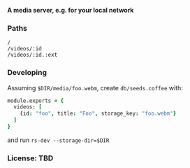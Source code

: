 **A media server, e.g. for your local network**

### Paths

    /
    /videos/:id
    /videos/:id.:ext


### Developing

Assuming `$DIR/media/foo.webm`, create `db/seeds.coffee` with:

```coffee
module.exports = {
  videos: [
    {id: "foo", title: "Foo", storage_key: "foo.webm"}
  ]
}
```

and run `rs-dev --storage-dir=$DIR`


### License: TBD
